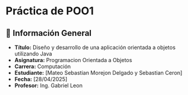 
# Práctica de POO1

## 📌 Información General

- **Título:** Diseño y desarrollo de una aplicación orientada a
objetos utilizando Java
- **Asignatura:** Programacion Orientada a Objetos
- **Carrera:** Computación
- **Estudiante:** [Mateo Sebastian Morejon Delgado y Sebastian Ceron]
- **Fecha:** [28/04/2025]
- **Profesor:** Ing. Gabriel Leon
